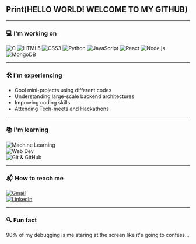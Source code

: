 ## Print(HELLO WORLD! WELCOME TO MY GITHUB)


---

### 💻 I'm working on
![C](https://img.shields.io/badge/C-000000?style=for-the-badge&logo=c&logoColor=white)
![HTML5](https://img.shields.io/badge/HTML5-E34F26?style=for-the-badge&logo=html5&logoColor=white)
![CSS3](https://img.shields.io/badge/CSS3-FF69B4?style=for-the-badge&logo=css3&logoColor=black)
![Python](https://img.shields.io/badge/Python-1E90FF?style=for-the-badge&logo=python&logoColor=000000)
![JavaScript](https://img.shields.io/badge/JavaScript-F7DF1E?style=for-the-badge&logo=javascript&logoColor=black)
![React](https://img.shields.io/badge/React-20232A?style=for-the-badge&logo=react&logoColor=61DAFB)
![Node.js](https://img.shields.io/badge/Node.js-2ECC71?style=for-the-badge&logo=nodedotjs&logoColor=black)
![MongoDB](https://img.shields.io/badge/MongoDB-F97316?style=for-the-badge&logo=mongodb&logoColor=white)


---

### 🛠️ I'm experiencing 
- Cool mini-projects using different codes 
- Understanding large-scale backend architectures  
- Improving coding skills
- Attending Tech-meets and Hackathons

---

### 📚 I'm learning  
![Machine Learning](https://img.shields.io/badge/-Machine%20Learning-blueviolet?style=for-the-badge)  
![Web Dev](https://img.shields.io/badge/-Web%20Development-orange?style=for-the-badge)  
![Git & GitHub](https://img.shields.io/badge/-Git%20%26%20GitHub-black?style=for-the-badge)


---

### 📬 How to reach me  
[![Gmail](https://img.shields.io/badge/-Email-red?style=for-the-badge&logo=gmail&logoColor=white)](milind.n2004@example.com)  
[![LinkedIn](https://img.shields.io/badge/-LinkedIn-blue?style=for-the-badge&logo=linkedin&logoColor=white)](https://linkedin.com/in/milind-naidu)

---

### 🔍 Fun fact  
90% of my debugging is me staring at the screen like it's going to confess...
